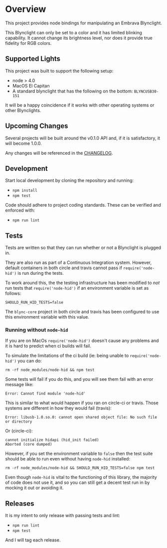 # Overview

This project provides node bindings for manipulating an Embrava
Blynclight.

This Blynclight can only be set to a color and it has limited blinking
capability. It cannot change its brightness level, nor does it provide
true fidelity for RGB colors.

## Supported Lights

This project was built to support the following setup:

* node > 4.0
* MacOS El Capitan
* A standard blynclight that has the following on the bottom:
  `BLYNCUSB30-151`

It will be a happy coincidence if it works with other operating
systems or other Blynclights.

## Upcoming Changes

Several projects will be built around the v0.1.0 API and, if it is
satisfactory, it will become 1.0.0.

Any changes will be referenced in the [CHANGELOG][CHANGELOG.md].

[CHANGELOG.md]: CHANGELOG.md

## Development

Start local development by cloning the repository and running:

* `npm install`
* `npm test`

Code should adhere to project coding standards. These can be verified
and enforced with:

* `npm run lint`

## Tests

Tests are written so that they can run whether or not a Blynclight is
plugged in.

They are also run as part of a Continuous Integration system. However,
default containers in both circle and travis cannot pass if
`require('node-hid')` is run during the tests.

To work around this, the the testing infrastructure has been modified
to *not* run tests that `require('node-hid')` if an environment
variable is set as follows:

```shell
SHOULD_RUN_HID_TESTS=false
```

The `blync-core` project in both circle and travis has been configured
to use this environment variable with this value.

### Running without `node-hid`

If you are on MacOs `require('node-hid')` doesn't cause any problems
and it is hard to predict when ci builds will fail.

To simulate the limitations of the ci build (ie: being unable to
`require('node-hid')` you can do:

```shell
rm -rf node_modules/node-hid && npm test
```

Some tests will fail if you do this, and you will see them fail with
an error message like:

    Error: Cannot find module 'node-hid'

This is similar to what would happen if you ran on circle-ci or
travis. Those systems are different in how they would fail (travis):

    Error: libusb-1.0.so.0: cannot open shared object file: No such file or directory

Or (circle-ci):

    cannot initialize hidapi (hid_init failed)
    Aborted (core dumped)

However, if you set the environment variable to `false` then the test
suite should be able to run even without having `node-hid` installed:

```shell
rm -rf node_modules/node-hid && SHOULD_RUN_HID_TESTS=false npm test
```

Even though `node-hid` is vital to the functioning of this library,
the majority of code does not use it, and so you can still get a
decent test run in by mocking it out or avoiding it.

## Releases

It is my intent to only release with passing tests and lint:

* `npm run lint`
* `npm test`

And I will tag each release.
